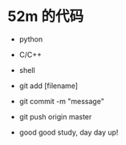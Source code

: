# 52m 的代码
* python
* C/C++
* shell



* git add [filename]
* git commit -m "message"
* git push origin master


* good good study, day day up!



